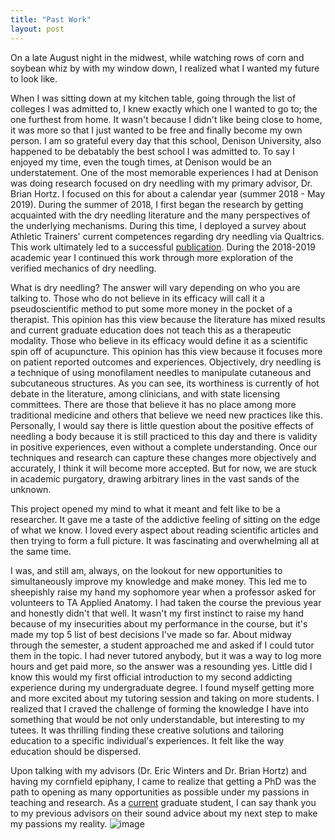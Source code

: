 ```yaml
---
title: "Past Work"
layout: post
---
```


On a late August night in the midwest, while watching rows of corn and soybean whiz by with my window down, I realized what I wanted my future to look like. 


When I was sitting down at my kitchen table, going through the list of colleges I was admitted to, I knew exactly which one I wanted to go to; the one furthest from home. It wasn't because I didn't like being close to home, it was more so that I just wanted to be free and finally become my own person. I am so grateful every day that this school, Denison University, also happened to be debatably the best school I was admitted to. To say I enjoyed my time, even the tough times, at Denison would be an understatement. One of the most memorable experiences I had at Denison was doing research focused on dry needling with my primary advisor, Dr. Brian Hortz. I focused on this for about a calendar year (summer 2018 - May 2019). During the summer of 2018, I first began the research by getting acquainted with the dry needling literature and the many perspectives of the underlying mechanisms. During this time, I deployed a survey about Athletic Trainers' current competences regarding dry needling via Qualtrics. This work ultimately led to a successful [publication](https://scholarworks.bgsu.edu/cgi/viewcontent.cgi?article=1158&context=jsmahs). During the 2018-2019 academic year I continued this work through more exploration of the verified mechanics of dry needling. 

What is dry needling? The answer will vary depending on who you are talking to. Those who do not believe in its efficacy will call it a pseudoscientific method to put some more money in the pocket of a therapist. This opinion has this view because the literature has mixed results and current graduate education does not teach this as a therapeutic modality. Those who believe in its efficacy would define it as a scientific spin off of acupuncture. This opinion has this view because it focuses more on patient reported outcomes and experiences. Objectively, dry needling is a technique of using monofilament needles to manipulate cutaneous and subcutaneous structures. As you can see, its worthiness is currently of hot debate in the literature, among clinicians, and with state licensing committees. There are those that believe it has no place among more traditional medicine and others that believe we need new practices like this. Personally, I would say there is little question about the positive effects of needling a body because it is still practiced to this day and there is validity in positive experiences, even without a complete understanding. Once our techniques and research can capture these changes more objectively and accurately, I think it will become more accepted. But for now, we are stuck in academic purgatory, drawing arbitrary lines in the vast sands of the unknown. 

This project opened my mind to what it meant and felt like to be a researcher. It gave me a taste of the addictive feeling of sitting on the edge of what we know. I loved every aspect about reading scientific articles and then trying to form a full picture. It was fascinating and overwhelming all at the same time. 

I was, and still am, always, on the lookout for new opportunities to simultaneously improve my knowledge and make money. This led me to sheepishly raise my hand my sophomore year when a professor asked for volunteers to TA Applied Anatomy. I had taken the course the previous year and honestly didn't that well. It wasn't my first instinct to raise my hand because of my insecurities about my performance in the course, but it's made my top 5 list of best decisions I've made so far. About midway through the semester, a student approached me and asked if I could tutor them in the topic. I had never tutored anybody, but it was a way to log more hours and get paid more, so the answer was a resounding yes. Little did I know this would my first official introduction to my second addicting experience during my undergraduate degree. I found myself getting more and more excited about my tutoring session and taking on more students. I realized that I craved the challenge of forming the knowledge I have into something that would be not only understandable, but interesting to my tutees. It was thrilling finding these creative solutions and tailoring education to a specific individual's experiences. It felt like the way education should be dispersed. 

Upon talking with my advisors (Dr. Eric Winters and Dr. Brian Hortz) and having my cornfield epiphany, I came to realize that getting a PhD was the path to opening as many opportunities as possible under my passions in teaching and research. As a [current](https://tulimid1.github.io/Current-Work/) graduate student, I can say thank you to my previous advisors on their sound advice about my next step to make my passions my reality.
![image](https://user-images.githubusercontent.com/87193935/157350777-e72fcff1-3543-4a35-b878-b77f71c7483a.png)
 

